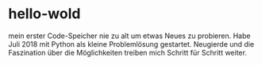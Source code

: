 # hello-wold
mein erster Code-Speicher
nie zu alt um etwas Neues zu probieren. Habe Juli 2018 mit Python als kleine Problemlösung gestartet. Neugierde und die Faszination über die Möglichkeiten treiben mich Schritt für Schritt weiter.
